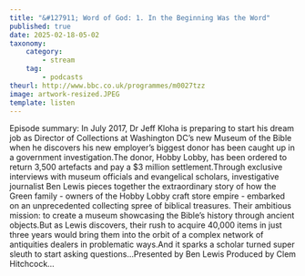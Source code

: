 ```yaml
---
title: "&#127911; Word of God: 1. In the Beginning Was the Word"
published: true
date: 2025-02-18-05-02
taxonomy:
    category:
        - stream
    tag:
        - podcasts
theurl: http://www.bbc.co.uk/programmes/m0027tzz
image: artwork-resized.JPEG
template: listen
---
```


Episode summary: In July 2017, Dr Jeff Kloha is preparing to start his dream job as Director of Collections at Washington DC&rsquo;s new Museum of the Bible when he discovers his new employer&rsquo;s biggest donor has been caught up in a government investigation.The donor, Hobby Lobby, has been ordered to return 3,500 artefacts and pay a $3 million settlement.Through exclusive interviews with museum officials and evangelical scholars, investigative journalist Ben Lewis pieces together the extraordinary story of how the Green family - owners of the Hobby Lobby craft store empire - embarked on an unprecedented collecting spree of biblical treasures. Their ambitious mission: to create a museum showcasing the Bible&rsquo;s history through ancient objects.But as Lewis discovers, their rush to acquire 40,000 items in just three years would bring them into the orbit of a complex network of antiquities dealers in problematic ways.And it sparks a scholar turned super sleuth to start asking questions&hellip;Presented by Ben Lewis Produced by Clem Hitchcock&hellip;
